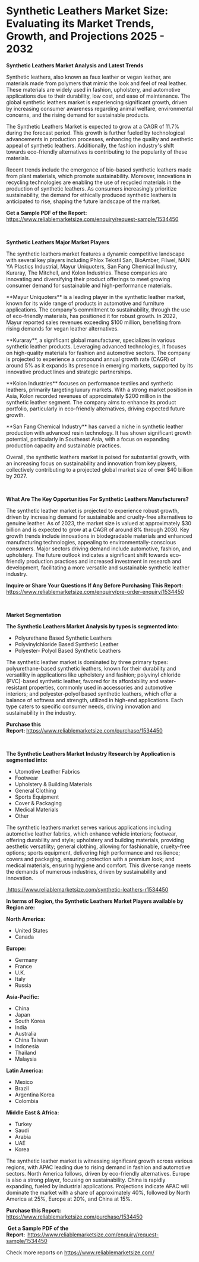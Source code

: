 <p><h1>Synthetic Leathers Market Size: Evaluating its Market Trends, Growth, and Projections 2025 - 2032</h1></p><p><strong>Synthetic Leathers Market Analysis and Latest Trends</strong></p>
<p><p>Synthetic leathers, also known as faux leather or vegan leather, are materials made from polymers that mimic the look and feel of real leather. These materials are widely used in fashion, upholstery, and automotive applications due to their durability, low cost, and ease of maintenance. The global synthetic leathers market is experiencing significant growth, driven by increasing consumer awareness regarding animal welfare, environmental concerns, and the rising demand for sustainable products.</p><p>The Synthetic Leathers Market is expected to grow at a CAGR of 11.7% during the forecast period. This growth is further fueled by technological advancements in production processes, enhancing the quality and aesthetic appeal of synthetic leathers. Additionally, the fashion industry's shift towards eco-friendly alternatives is contributing to the popularity of these materials. </p><p>Recent trends include the emergence of bio-based synthetic leathers made from plant materials, which promote sustainability. Moreover, innovations in recycling technologies are enabling the use of recycled materials in the production of synthetic leathers. As consumers increasingly prioritize sustainability, the demand for ethically produced synthetic leathers is anticipated to rise, shaping the future landscape of the market.</p></p>
<p><strong>Get a Sample PDF of the Report:&nbsp;</strong> <a href="https://www.reliablemarketsize.com/enquiry/request-sample/1534450?utm_campaign=2781&utm_medium=2&utm_source=Github&utm_content=ia&utm_term=31032025&utm_id=synthetic-leathers">https://www.reliablemarketsize.com/enquiry/request-sample/1534450</a></p>
<p>&nbsp;</p>
<p><strong>Synthetic Leathers Major Market Players</strong></p>
<p><p>The synthetic leathers market features a dynamic competitive landscape with several key players including Phlox Tekstil San, BioAmber, Filwel, NAN YA Plastics Industrial, Mayur Uniquoters, San Fang Chemical Industry, Kuraray, The Mitchell, and Kolon Industries. These companies are innovating and diversifying their product offerings to meet growing consumer demand for sustainable and high-performance materials.</p><p>**Mayur Uniquoters** is a leading player in the synthetic leather market, known for its wide range of products in automotive and furniture applications. The company's commitment to sustainability, through the use of eco-friendly materials, has positioned it for robust growth. In 2022, Mayur reported sales revenues exceeding $100 million, benefiting from rising demands for vegan leather alternatives.</p><p>**Kuraray**, a significant global manufacturer, specializes in various synthetic leather products. Leveraging advanced technologies, it focuses on high-quality materials for fashion and automotive sectors. The company is projected to experience a compound annual growth rate (CAGR) of around 5% as it expands its presence in emerging markets, supported by its innovative product lines and strategic partnerships.</p><p>**Kolon Industries** focuses on performance textiles and synthetic leathers, primarily targeting luxury markets. With a strong market position in Asia, Kolon recorded revenues of approximately $200 million in the synthetic leather segment. The company aims to enhance its product portfolio, particularly in eco-friendly alternatives, driving expected future growth.</p><p>**San Fang Chemical Industry** has carved a niche in synthetic leather production with advanced resin technology. It has shown significant growth potential, particularly in Southeast Asia, with a focus on expanding production capacity and sustainable practices.</p><p>Overall, the synthetic leathers market is poised for substantial growth, with an increasing focus on sustainability and innovation from key players, collectively contributing to a projected global market size of over $40 billion by 2027.</p></p>
<p>&nbsp;</p>
<p><strong>What Are The Key Opportunities For Synthetic Leathers Manufacturers?</strong></p>
<p><p>The synthetic leather market is projected to experience robust growth, driven by increasing demand for sustainable and cruelty-free alternatives to genuine leather. As of 2023, the market size is valued at approximately $30 billion and is expected to grow at a CAGR of around 8% through 2030. Key growth trends include innovations in biodegradable materials and enhanced manufacturing technologies, appealing to environmentally-conscious consumers. Major sectors driving demand include automotive, fashion, and upholstery. The future outlook indicates a significant shift towards eco-friendly production practices and increased investment in research and development, facilitating a more versatile and sustainable synthetic leather industry.</p></p>
<p><strong>Inquire or Share Your Questions If Any Before Purchasing This Report:</strong> <a href="https://www.reliablemarketsize.com/enquiry/pre-order-enquiry/1534450?utm_campaign=2781&utm_medium=2&utm_source=Github&utm_content=ia&utm_term=31032025&utm_id=synthetic-leathers">https://www.reliablemarketsize.com/enquiry/pre-order-enquiry/1534450</a></p>
<p>&nbsp;</p>
<p><strong>Market Segmentation</strong></p>
<p><strong>The Synthetic Leathers Market Analysis by types is segmented into:</strong></p>
<p><ul><li>Polyurethane Based Synthetic Leathers</li><li>Polyvinylchloride Based Synthetic Leather</li><li>Polyester- Polyol Based Synthetic Leathers</li></ul></p>
<p><p>The synthetic leather market is dominated by three primary types: polyurethane-based synthetic leathers, known for their durability and versatility in applications like upholstery and fashion; polyvinyl chloride (PVC)-based synthetic leather, favored for its affordability and water-resistant properties, commonly used in accessories and automotive interiors; and polyester-polyol based synthetic leathers, which offer a balance of softness and strength, utilized in high-end applications. Each type caters to specific consumer needs, driving innovation and sustainability in the industry.</p></p>
<p><strong>Purchase this Report:&nbsp;</strong><a href="https://www.reliablemarketsize.com/purchase/1534450?utm_campaign=2781&utm_medium=2&utm_source=Github&utm_content=ia&utm_term=31032025&utm_id=synthetic-leathers">https://www.reliablemarketsize.com/purchase/1534450</a></p>
<p>&nbsp;</p>
<p><strong>The Synthetic Leathers Market Industry Research by Application is segmented into:</strong></p>
<p><ul><li>Utomotive Leather Fabrics</li><li>Footwear</li><li>Upholstery & Building Materials</li><li>General Clothing</li><li>Sports Equipment</li><li>Cover & Packaging</li><li>Medical Materials</li><li>Other</li></ul></p>
<p><p>The synthetic leathers market serves various applications including automotive leather fabrics, which enhance vehicle interiors; footwear, offering durability and style; upholstery and building materials, providing aesthetic versatility; general clothing, allowing for fashionable, cruelty-free options; sports equipment, delivering high performance and resilience; covers and packaging, ensuring protection with a premium look; and medical materials, ensuring hygiene and comfort. This diverse range meets the demands of numerous industries, driven by sustainability and innovation.</p></p>
<p><a href="https://www.reliablemarketsize.com/synthetic-leathers-r1534450?utm_campaign=2781&utm_medium=2&utm_source=Github&utm_content=ia&utm_term=31032025&utm_id=synthetic-leathers">&nbsp;https://www.reliablemarketsize.com/synthetic-leathers-r1534450</a></p>
<p><strong>In terms of Region, the Synthetic Leathers Market Players available by Region are:</strong></p>
<p>
    <p> <strong> North America: </strong>
        <ul>
            <li>United States</li>
            <li>Canada</li>
        </ul>
        </p> 
    <p> <strong> Europe: </strong>
        <ul>
            <li>Germany</li>
            <li>France</li>
            <li>U.K.</li>
            <li>Italy</li>
            <li>Russia</li>
        </ul>
        </p> 
    <p> <strong> Asia-Pacific: </strong>
        <ul>
            <li>China</li>
            <li>Japan</li>
            <li>South Korea</li>
            <li>India</li>
            <li>Australia</li>
            <li>China Taiwan</li>
            <li>Indonesia</li>
            <li>Thailand</li>
            <li>Malaysia</li>
        </ul>
        </p> 
    <p> <strong> Latin America: </strong>
        <ul>
            <li>Mexico</li>
            <li>Brazil</li>
            <li>Argentina Korea</li>
            <li>Colombia</li>
        </ul>
        </p> 
    <p> <strong> Middle East & Africa: </strong>
        <ul>
            <li>Turkey</li>
            <li>Saudi</li>
            <li>Arabia</li>
            <li>UAE</li>
            <li>Korea</li>
        </ul>
    </p>
    </p>
<p><p>The synthetic leather market is witnessing significant growth across various regions, with APAC leading due to rising demand in fashion and automotive sectors. North America follows, driven by eco-friendly alternatives. Europe is also a strong player, focusing on sustainability. China is rapidly expanding, fueled by industrial applications. Projections indicate APAC will dominate the market with a share of approximately 40%, followed by North America at 25%, Europe at 20%, and China at 15%.</p></p>
<p><strong>Purchase this Report: </strong><a href="https://www.reliablemarketsize.com/purchase/1534450?utm_campaign=2781&utm_medium=2&utm_source=Github&utm_content=ia&utm_term=31032025&utm_id=synthetic-leathers">https://www.reliablemarketsize.com/purchase/1534450</a></p>
<p>&nbsp;<strong>Get a Sample PDF of the Report:&nbsp;&nbsp;</strong><a href="https://www.reliablemarketsize.com/enquiry/request-sample/1534450?utm_campaign=2781&utm_medium=2&utm_source=Github&utm_content=ia&utm_term=31032025&utm_id=synthetic-leathers">https://www.reliablemarketsize.com/enquiry/request-sample/1534450</a></p>
<p><strong></strong></p>
<p>Check more reports on <a href="https://www.reliablemarketsize.com/?utm_campaign=2781&utm_medium=2&utm_source=Github&utm_content=ia&utm_term=31032025&utm_id=synthetic-leathers">https://www.reliablemarketsize.com/</a></p>